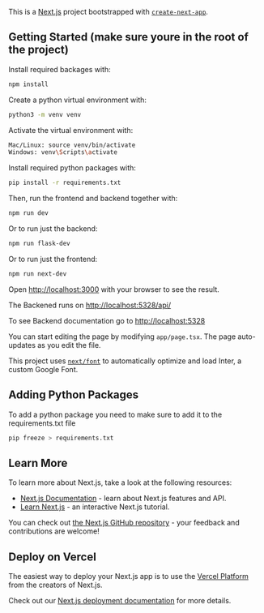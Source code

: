 This is a [Next.js](https://nextjs.org/) project bootstrapped with [`create-next-app`](https://github.com/vercel/next.js/tree/canary/packages/create-next-app).

## Getting Started (make sure youre in the root of the project)

Install required backages with:

```bash
npm install
```

Create a python virtual environment with:

```bash
python3 -m venv venv
```

Activate the virtual environment with:

```bash
Mac/Linux: source venv/bin/activate
Windows: venv\Scripts\activate
```

Install required python packages with:

```bash
pip install -r requirements.txt
```

Then, run the frontend and backend together with:

```bash
npm run dev
```

Or to run just the backend:

```bash
npm run flask-dev
```

Or to run just the frontend:

```bash
npm run next-dev
```

Open [http://localhost:3000](http://localhost:3000) with your browser to see the result.

The Backened runs on [http://localhost:5328/api/](http://localhost:5328/api/)

To see Backend documentation go to [http://localhost:5328](http://localhost:5328)

You can start editing the page by modifying `app/page.tsx`. The page auto-updates as you edit the file.

This project uses [`next/font`](https://nextjs.org/docs/basic-features/font-optimization) to automatically optimize and load Inter, a custom Google Font.

## Adding Python Packages

To add a python package you need to make sure to add it to the requirements.txt file

```bash
pip freeze > requirements.txt
```

## Learn More

To learn more about Next.js, take a look at the following resources:

- [Next.js Documentation](https://nextjs.org/docs) - learn about Next.js features and API.
- [Learn Next.js](https://nextjs.org/learn) - an interactive Next.js tutorial.

You can check out [the Next.js GitHub repository](https://github.com/vercel/next.js/) - your feedback and contributions are welcome!

## Deploy on Vercel

The easiest way to deploy your Next.js app is to use the [Vercel Platform](https://vercel.com/new?utm_medium=default-template&filter=next.js&utm_source=create-next-app&utm_campaign=create-next-app-readme) from the creators of Next.js.

Check out our [Next.js deployment documentation](https://nextjs.org/docs/deployment) for more details.
